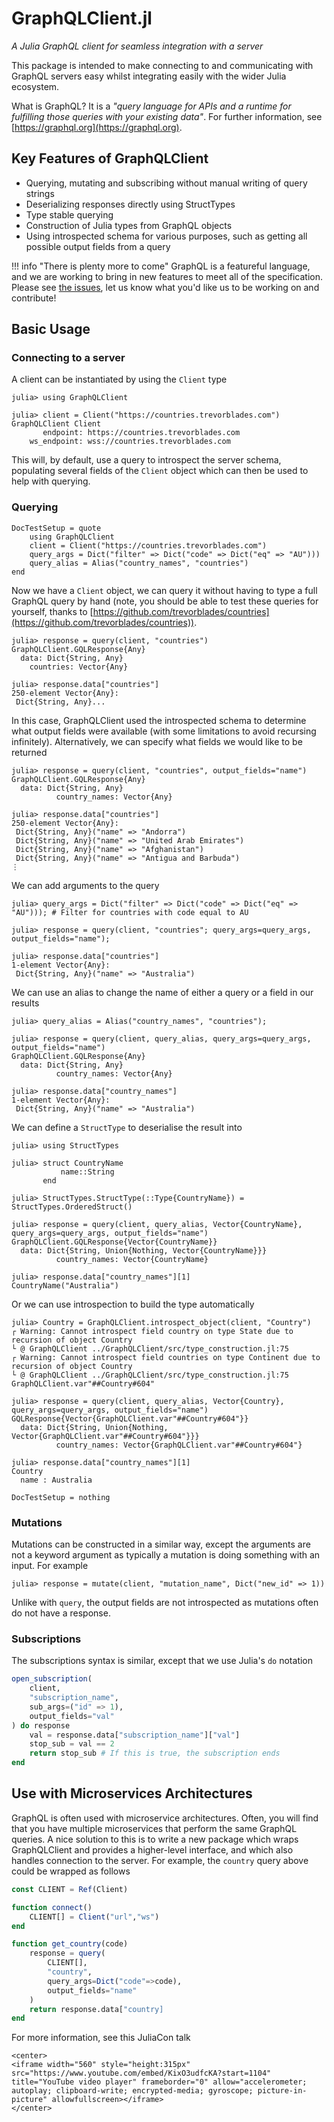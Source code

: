 # GraphQLClient.jl

*A Julia GraphQL client for seamless integration with a server*

This package is intended to make connecting to and communicating with GraphQL servers easy whilst integrating easily with the wider Julia ecosystem.

What is GraphQL? It is a *"query language for APIs and a runtime for fulfilling those queries with your existing data"*. For further information, see [https://graphql.org](https://graphql.org).

## Key Features of GraphQLClient

- Querying, mutating and subscribing without manual writing of query strings
- Deserializing responses directly using StructTypes
- Type stable querying
- Construction of Julia types from GraphQL objects
- Using introspected schema for various purposes, such as getting all possible output fields from a query

!!! info "There is plenty more to come"
    GraphQL is a featureful language, and we are working to bring in new features to meet all of the specification.
    Please see [the issues](https://github.com/DeloitteDigitalAPAC/GraphQLClient.jl/issues), let us know what you'd
    like us to be working on and contribute!

## Basic Usage

### Connecting to a server

A client can be instantiated by using the `Client` type

```jldoctest
julia> using GraphQLClient

julia> client = Client("https://countries.trevorblades.com")
GraphQLClient Client
       endpoint: https://countries.trevorblades.com
    ws_endpoint: wss://countries.trevorblades.com
```

This will, by default, use a query to introspect the server schema, populating
several fields of the `Client` object which can then be used to help with
querying.

### Querying

```@meta
DocTestSetup = quote
    using GraphQLClient
    client = Client("https://countries.trevorblades.com")
    query_args = Dict("filter" => Dict("code" => Dict("eq" => "AU")))
    query_alias = Alias("country_names", "countries")
end
```

Now we have a `Client` object, we can query it without having to type a full
GraphQL query by hand (note, you should be able to test these queries for yourself,
thanks to [https://github.com/trevorblades/countries](https://github.com/trevorblades/countries)).

```julia-repl
julia> response = query(client, "countries")
GraphQLClient.GQLResponse{Any}
  data: Dict{String, Any}
    countries: Vector{Any}

julia> response.data["countries"]
250-element Vector{Any}:
 Dict{String, Any}...
```

In this case, GraphQLClient used the introspected schema to determine what output fields
were available (with some limitations to avoid recursing infinitely). Alternatively, we can
specify what fields we would like to be returned

```julia-repl
julia> response = query(client, "countries", output_fields="name")
GraphQLClient.GQLResponse{Any}
  data: Dict{String, Any}
          country_names: Vector{Any}

julia> response.data["countries"]
250-element Vector{Any}:
 Dict{String, Any}("name" => "Andorra")
 Dict{String, Any}("name" => "United Arab Emirates")
 Dict{String, Any}("name" => "Afghanistan")
 Dict{String, Any}("name" => "Antigua and Barbuda")
⋮
```

We can add arguments to the query

```jldoctest
julia> query_args = Dict("filter" => Dict("code" => Dict("eq" => "AU"))); # Filter for countries with code equal to AU

julia> response = query(client, "countries"; query_args=query_args, output_fields="name");

julia> response.data["countries"]
1-element Vector{Any}:
 Dict{String, Any}("name" => "Australia")
```

We can use an alias to change the name of either a query or a field in our results

```jldoctest
julia> query_alias = Alias("country_names", "countries");

julia> response = query(client, query_alias, query_args=query_args, output_fields="name")
GraphQLClient.GQLResponse{Any}
  data: Dict{String, Any}
          country_names: Vector{Any}

julia> response.data["country_names"]
1-element Vector{Any}:
 Dict{String, Any}("name" => "Australia")
```
We can define a `StructType` to deserialise the result into

```jldoctest
julia> using StructTypes

julia> struct CountryName
           name::String
       end

julia> StructTypes.StructType(::Type{CountryName}) = StructTypes.OrderedStruct()

julia> response = query(client, query_alias, Vector{CountryName}, query_args=query_args, output_fields="name")
GraphQLClient.GQLResponse{Vector{CountryName}}
  data: Dict{String, Union{Nothing, Vector{CountryName}}}
          country_names: Vector{CountryName}

julia> response.data["country_names"][1]
CountryName("Australia")
```

Or we can use introspection to build the type automatically

```julia-repl
julia> Country = GraphQLClient.introspect_object(client, "Country")
┌ Warning: Cannot introspect field country on type State due to recursion of object Country
└ @ GraphQLClient ../GraphQLClient/src/type_construction.jl:75
┌ Warning: Cannot introspect field countries on type Continent due to recursion of object Country
└ @ GraphQLClient ../GraphQLClient/src/type_construction.jl:75
GraphQLClient.var"##Country#604"

julia> response = query(client, query_alias, Vector{Country}, query_args=query_args, output_fields="name")
GQLResponse{Vector{GraphQLClient.var"##Country#604"}}
  data: Dict{String, Union{Nothing, Vector{GraphQLClient.var"##Country#604"}}}
          country_names: Vector{GraphQLClient.var"##Country#604"}

julia> response.data["country_names"][1]
Country
  name : Australia
```


```@meta
DocTestSetup = nothing
```

### Mutations

Mutations can be constructed in a similar way, except the arguments are not a keyword argument as typically
a mutation is doing something with an input. For example

```julia-repl
julia> response = mutate(client, "mutation_name", Dict("new_id" => 1))
```

Unlike with `query`, the output fields are not introspected as mutations often do not have a response.

### Subscriptions

The subscriptions syntax is similar, except that we use Julia's `do` notation

```julia
open_subscription(
    client,
    "subscription_name",
    sub_args=("id" => 1),
    output_fields="val"
) do response
    val = response.data["subscription_name"]["val"]
    stop_sub = val == 2
    return stop_sub # If this is true, the subscription ends
end
```

## Use with Microservices Architectures

GraphQL is often used with microservice architectures. Often, you will find that you have multiple microservices that perform the same GraphQL queries. A nice solution to this is to write a new package which wraps GraphQLClient and provides a higher-level interface, and which also handles connection to the server. For example, the `country` query above could be wrapped as follows

```julia
const CLIENT = Ref(Client)

function connect()
    CLIENT[] = Client("url","ws")
end

function get_country(code)
    response = query(
        CLIENT[],
        "country",
        query_args=Dict("code"=>code),
        output_fields="name"
    )
    return response.data["country]
end

```

For more information, see this JuliaCon talk

```@raw html
<center>
<iframe width="560" style="height:315px" src="https://www.youtube.com/embed/KixO3udfcKA?start=1104" title="YouTube video player" frameborder="0" allow="accelerometer; autoplay; clipboard-write; encrypted-media; gyroscope; picture-in-picture" allowfullscreen></iframe>
</center>
```
